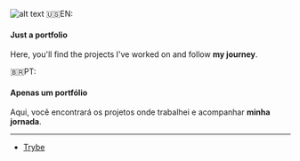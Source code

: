![alt text](https://github.com/Alessandro-Mattos/Portfolio/edit/main/cover.png)
:us:EN: 
#### Just a portfolio
<p align="left">
Here, you'll find the projects I've worked on and follow <strong>my journey</strong>.
</p>

:brazil:PT:

#### Apenas um portfólio
<p align="left">
Aqui, você encontrará os projetos onde trabalhei e acompanhar <strong>minha jornada</strong>.
</p>

---

- [Trybe](https://github.com/Alessandro-Mattos/Portifolio/Trybe/)


